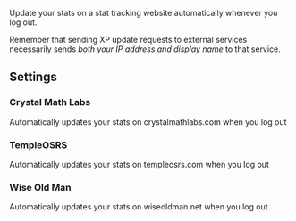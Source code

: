 Update your stats on a stat tracking website automatically whenever you log out.

Remember that sending XP update requests to external services necessarily sends *both your IP address and display name* to that service.

## Settings

### Crystal Math Labs

Automatically updates your stats on crystalmathlabs.com when you log out

### TempleOSRS

Automatically updates your stats on templeosrs.com when you log out

### Wise Old Man

Automatically updates your stats on wiseoldman.net when you log out